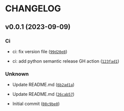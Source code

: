 # CHANGELOG



## v0.0.1 (2023-09-09)

### Ci

* ci: fix version file ([`99d20e8`](https://github.com/HKuz/GH_Action_Testing/commit/99d20e8b55fdba46c58c5531be3280494d85c43d))

* ci: add python semantic release GH action ([`123fad1`](https://github.com/HKuz/GH_Action_Testing/commit/123fad173bd6a1f8772a77e74667bc0e13a06c09))

### Unknown

* Update README.md ([`6b2ad1a`](https://github.com/HKuz/GH_Action_Testing/commit/6b2ad1a22947d06be6a1d7694342475299dab015))

* Update README.md ([`26cab57`](https://github.com/HKuz/GH_Action_Testing/commit/26cab576da14b877f15b7378b2af4a82777574a1))

* Initial commit ([`08c9be0`](https://github.com/HKuz/GH_Action_Testing/commit/08c9be02fce53ac2f4c10dada6f61757af7b46bc))
